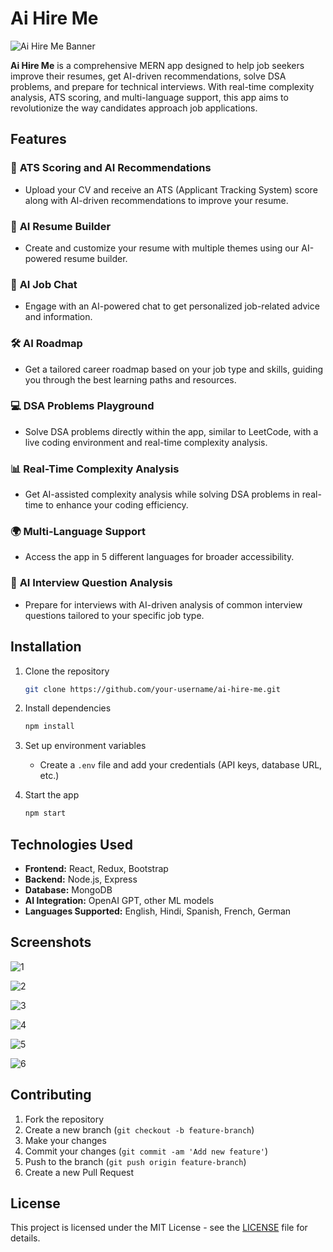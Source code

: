 # Ai Hire Me

![Ai Hire Me Banner](https://github.com/user-attachments/assets/59e45d4f-a4a1-4d16-8212-212eb2c17e97)

**Ai Hire Me** is a comprehensive MERN app designed to help job seekers improve their resumes, get AI-driven recommendations, solve DSA problems, and prepare for technical interviews. With real-time complexity analysis, ATS scoring, and multi-language support, this app aims to revolutionize the way candidates approach job applications.

## Features

### 📄 **ATS Scoring and AI Recommendations**
- Upload your CV and receive an ATS (Applicant Tracking System) score along with AI-driven recommendations to improve your resume.

### 📝 **AI Resume Builder**
- Create and customize your resume with multiple themes using our AI-powered resume builder.

### 💬 **AI Job Chat**
- Engage with an AI-powered chat to get personalized job-related advice and information.

### 🛠️ **AI Roadmap**
- Get a tailored career roadmap based on your job type and skills, guiding you through the best learning paths and resources.

### 💻 **DSA Problems Playground**
- Solve DSA problems directly within the app, similar to LeetCode, with a live coding environment and real-time complexity analysis.

### 📊 **Real-Time Complexity Analysis**
- Get AI-assisted complexity analysis while solving DSA problems in real-time to enhance your coding efficiency.

### 🌍 **Multi-Language Support**
- Access the app in 5 different languages for broader accessibility.

### 🎤 **AI Interview Question Analysis**
- Prepare for interviews with AI-driven analysis of common interview questions tailored to your specific job type.

## Installation

1. Clone the repository
    ```bash
    git clone https://github.com/your-username/ai-hire-me.git
    ```
2. Install dependencies
    ```bash
    npm install
    ```
3. Set up environment variables
    - Create a `.env` file and add your credentials (API keys, database URL, etc.)

4. Start the app
    ```bash
    npm start
    ```

## Technologies Used
- **Frontend:** React, Redux, Bootstrap
- **Backend:** Node.js, Express
- **Database:** MongoDB
- **AI Integration:** OpenAI GPT, other ML models
- **Languages Supported:** English, Hindi, Spanish, French, German

## Screenshots

![1](https://github.com/user-attachments/assets/9ac59dc1-a055-47f5-a18f-35978730fef7)

![2](https://github.com/user-attachments/assets/e40f736d-bd69-4442-92f3-6639e9c3844d)

![3](https://github.com/user-attachments/assets/9e445c20-d08c-49a7-9339-49cf368f099d)

![4](https://github.com/user-attachments/assets/a30f567e-35d9-4786-b986-664e001baba7)

![5](https://github.com/user-attachments/assets/f548d4f6-5123-4e5e-96ec-775094f50a6f)

![6](https://github.com/user-attachments/assets/1dc0b046-78df-4fb7-ac06-6c464904ee8c)




## Contributing
1. Fork the repository
2. Create a new branch (`git checkout -b feature-branch`)
3. Make your changes
4. Commit your changes (`git commit -am 'Add new feature'`)
5. Push to the branch (`git push origin feature-branch`)
6. Create a new Pull Request

## License
This project is licensed under the MIT License - see the [LICENSE](LICENSE) file for details.

